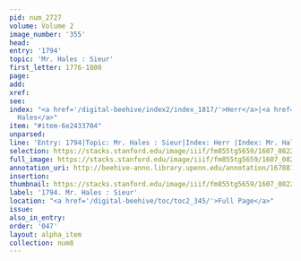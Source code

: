 ```yaml
---
pid: num_2727
volume: Volume 2
image_number: '355'
head:
entry: '1794'
topic: 'Mr. Hales : Sieur'
first_letter: 1776-1800
page:
add:
xref:
see:
index: "<a href='/digital-beehive/index2/index_1817/'>Herr</a>|<a href='/digital-beehive/index2/index_1810/'>Mr.
  Hales</a>"
item: "#item-6e2433704"
unparsed:
line: 'Entry: 1794|Topic: Mr. Hales : Sieur|Index: Herr |Index: Mr. Hales|#item-6e2433704'
selection: https://stacks.stanford.edu/image/iiif/fm855tg5659/1607_0822/350,4014,1616,162/full/0/default.jpg
full_image: https://stacks.stanford.edu/image/iiif/fm855tg5659/1607_0822/full/full/0/default.jpg
annotation_uri: http://beehive-anno.library.upenn.edu/annotation/1678812952592
insertion:
thumbnail: https://stacks.stanford.edu/image/iiif/fm855tg5659/1607_0822/350,4014,600,180/250,/0/default.jpg
label: '1794. Mr. Hales : Sieur'
location: "<a href='/digital-beehive/toc/toc2_345/'>Full Page</a>"
issue:
also_in_entry:
order: '047'
layout: alpha_item
collection: num8
---
```

